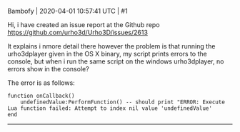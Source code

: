 Bambofy | 2020-04-01 10:57:41 UTC | #1

Hi, i have created an issue report at the Github repo https://github.com/urho3d/Urho3D/issues/2613

It explains i nmore detail there however the problem is that running the urho3dplayer given in the OS X binary, my script prints errors to the console, but when i run the same script on the windows urho3dplayer, no errors show in the console?

The error is as follows:

    function onCallback()
        undefinedValue:PerformFunction() -- should print "ERROR: Execute Lua function failed: Attempt to index nil value 'undefinedValue'
    end

-------------------------

